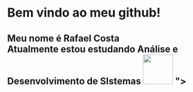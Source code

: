 <html>
<body>
  <h1>
    Bem vindo ao meu github!
  </h1>
  <h2>Meu nome é Rafael Costa<br>
  Atualmente estou estudando Análise e Desenvolvimento de SIstemas
  <img src="<svg width="69" height="69" class="codinggit" fill="#000000" viewBox="0 0 24 24" xmlns="http://www.w3.org/2000/svg">
    <path d="M23.25 12 18 17.25l-1.058-1.058L21.127 12l-4.185-4.192L18 6.75 23.25 12Z"></path>
    <path d="M.75 12 6 6.75l1.058 1.058L2.872 12l4.186 4.192L6 17.25.75 12Z"></path>
    <path d="M13.229 4.497 9.313 19.11l1.45.389 3.915-14.612-1.45-.389Z"></path>
</svg>">
  </h2>
</body>
</html>

